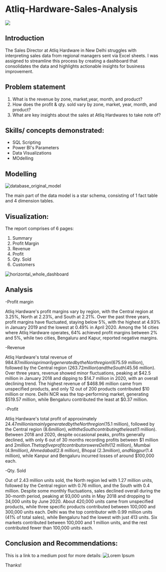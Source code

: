 # Atliq-Hardware-Sales-Analysis

![](atliq_hardware_image.jpg)



## Introduction

The Sales Director at Atliq Hardware in New Delhi struggles with interpreting sales data from regional managers sent via Excel sheets. I was assigned to streamline this process by creating a dashboard that consolidates the data and highlights actionable insights for business improvement.



## Problem statement
1. What is the revenue by zone, market,year, month, and product?
2. How does the profit & qty. sold vary by zone, market, year, month, and product? 
3. What are key insights about the sales at Atliq Hardwares to take note of?



## Skills/ concepts demonstrated:
- SQL Scripting
- Power BI's Parameters
- Data Visualizations
- MOdelling



## Modelling
![database_original_model](https://github.com/user-attachments/assets/cbb4f459-fbfc-4f94-a98b-2ea5c209872d)


The main part of the data model is a star schema, consisting of 1 fact table and 4 dimension tables. 


## Visualization:

The report comprises of 6 pages:
1. Summary 
2. Profit Margin
3. Revenue
4. Profit
5. Qty. Sold
6. Customers

![horizontal_whole_dashboard](https://github.com/user-attachments/assets/62d670a1-fe02-414d-b170-dc556bde8107)



## Analysis
-Profit margin

Atliq Hardware's profit margins vary by region, with the Central region at 3.25%, North at 2.23%, and South at 2.21%. Over the past three years, profit margins have fluctuated, staying below 5%, with the highest at 4.93% in January 2019 and the lowest at 0.49% in April 2020. Among the 14 cities where Atliq Hardware operates, 64% achieved profit margins between 2% and 5%, while two cities, Bengaluru and Kapur, reported negative margins.


-Revenue

Atliq Hardware's total revenue of $984.87 million is primarily generated by the North region ($675.59 million), followed by the Central region ($263.72 million) and the South ($45.56 million). Over three years, revenue showed minor fluctuations, peaking at $42.5 million in January 2018 and dipping to $14.7 million in 2020, with an overall declining trend. The highest revenue of $468.96 million came from unspecified products, and only 12 out of 200 products contributed $10 million or more. Delhi NCR was the top-performing market, generating $519.57 million, while Bengaluru contributed the least at $0.37 million.

-Profit

Atliq Hardware's total profit of approximately $24.47 million is mainly generated by the North region ($15.1 million), followed by the Central region ($8.6 million), with the South contributing the least ($1 million). Between 2018 and 2020, despite occasional peaks, profits generally declined, with only 6 out of 30 months recording profits between $1 million and $2 million. The top five profit contributors were Delhi ($12 million), Mumbai ($4.9 million), Ahmedabad ($2.8 million), Bhopal ($2.3 million), and Nagpur ($1.4 million), while Kanpur and Bengaluru incurred losses of around $100,000 each.


-Qty. Sold

Out of 2.43 million units sold, the North region led with 1.27 million units, followed by the Central region with 0.76 million, and the South with 0.4 million. Despite some monthly fluctuations, sales declined overall during the 30-month period, peaking at 93,000 units in May 2018 and dropping to 34,000 units by June 2020. About 420,000 units came from unspecified products, while three specific products contributed between 100,000 and 300,000 units each. Delhi was the top contributor with 0.99 million units (41% of total sales), while Bengaluru had the lowest with just 413 units. Six markets contributed between 100,000 and 1 million units, and the rest contributed fewer than 100,000 units each.



## Conclusion and Recommendations:

This is a link to a medium post for more details: 
![Lorem Ipsum]()

Thanks!
